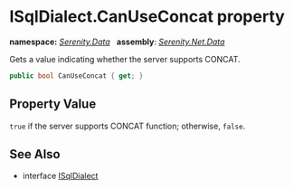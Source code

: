 # ISqlDialect.CanUseConcat property
**namespace:** *[Serenity.Data](../../README.md#serenity.data-namespace)*   **assembly**: *[Serenity.Net.Data](../../README.md)*

Gets a value indicating whether the server supports CONCAT.

```csharp
public bool CanUseConcat { get; }
```

## Property Value

`true` if the server supports CONCAT function; otherwise, `false`.

## See Also

* interface [ISqlDialect](../ISqlDialect.md)